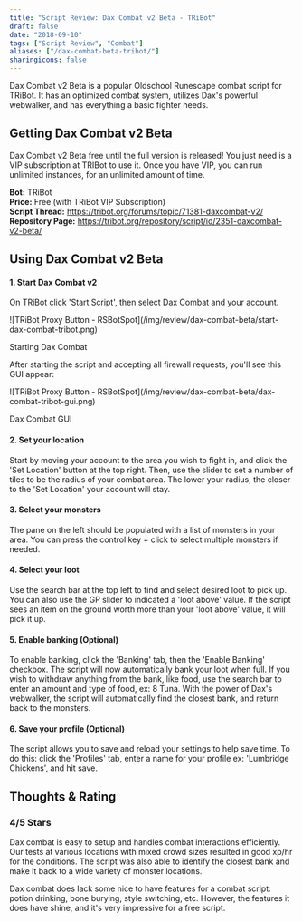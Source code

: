 ```yaml
---
title: "Script Review: Dax Combat v2 Beta - TRiBot"
draft: false
date: "2018-09-10"
tags: ["Script Review", "Combat"]
aliases: ["/dax-combat-beta-tribot/"]
sharingicons: false
---
```

Dax Combat v2 Beta is a popular Oldschool Runescape combat script for TRiBot. It has an optimized combat system, utilizes Dax's powerful webwalker, and has everything a basic fighter needs.
<!--more-->

## **Getting Dax Combat v2 Beta**
Dax Combat v2 Beta free until the full version is released! You just need is a VIP subscription at TRIBot to use it. Once you have VIP, you can run unlimited instances, for an unlimited amount of time.

<b>Bot:</b> TRiBot <br>
<b>Price:</b> Free (with TRiBot VIP Subscription) <br>
<b>Script Thread:</b> https://tribot.org/forums/topic/71381-daxcombat-v2/ <br>
<b>Repository Page:</b> https://tribot.org/repository/script/id/2351-daxcombat-v2-beta/ <br>

## **Using Dax Combat v2 Beta**
#### **1. Start Dax Combat v2**
On TRiBot click 'Start Script', then select Dax Combat and your account.
<div class="caption">
![TRiBot Proxy Button - RSBotSpot](/img/review/dax-combat-beta/start-dax-combat-tribot.png)
<p class="caption-text">Starting Dax Combat</p>
</div>

After starting the script and accepting all firewall requests, you'll see this GUI appear:
<div class="caption">
![TRiBot Proxy Button - RSBotSpot](/img/review/dax-combat-beta/dax-combat-tribot-gui.png)
<p class="caption-text">Dax Combat GUI</p>
</div>

#### **2. Set your location**
Start by moving your account to the area you wish to fight in, and click the 'Set Location' button at the top right. Then, use the slider to set a number of tiles to be the radius of your combat area. The lower your radius, the closer to the 'Set Location' your account will stay.

#### **3. Select your monsters**
The pane on the left should be populated with a list of monsters in your area. You can press the control key + click to select multiple monsters if needed.

#### **4. Select your loot**
Use the search bar at the top left to find and select desired loot to pick up. You can also use the GP slider to indicated a 'loot above' value. If the script sees an item on the ground worth more than your 'loot above' value, it will pick it up.

#### **5. Enable banking (Optional)**
To enable banking,  click the 'Banking' tab, then the 'Enable Banking' checkbox. The script will now automatically bank your loot when full. If you wish to withdraw anything from the bank, like food, use the search bar to enter an amount and type of food, ex: 8 Tuna.
With the power of Dax's webwalker, the script will automatically find the closest bank, and return back to the monsters.

#### **6. Save your profile (Optional)**
The script allows you to save and reload your settings to help save time. To do this: click the 'Profiles' tab, enter a name for your profile ex: 'Lumbridge Chickens', and hit save.

## **Thoughts & Rating**
<div class="container">
 <div class="row justify-content-center">
  <i class="fas fa-star fa-3x"></i><i class="fas fa-star fa-3x"></i><i class="fas fa-star fa-3x"></i><i class="fas fa-star fa-3x"></i>
  </div>
  <div class="row justify-content-center">
  <h3>4/5  Stars</h3>
  </div>
</div>
Dax combat is easy to setup and handles combat interactions efficiently. Our tests at various locations with mixed crowd sizes resulted in good xp/hr for the conditions. The script was also able to identify the closest bank and make it back to a wide variety of monster locations.

Dax combat does lack some nice to have features for a combat script: potion drinking, bone burying, style switching, etc. However, the features it does have shine, and it's very impressive for a free script.
